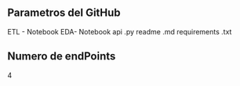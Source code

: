 ## Parametros del GitHub

ETL - Notebook
EDA- Notebook
api .py
readme .md
requirements .txt

## Numero de endPoints
4